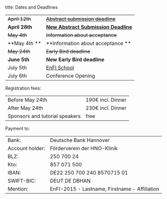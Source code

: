 title: Dates and Deadlines


|            |                                  |
|------------|----------------------------------|
|<s> April 12th </s> |<s>[Abstract submission deadline](abstracts.html)</s>      |
|**April 28th**|[ **New Abstract Submission Deadline**](abstracts.html)|
|<s>May 4th</s>   |<s>Information about acceptance</s>      |
|**May 4th **|**Information about acceptance **     |
|<s>May 24th </s>   |<s>Early Bird deadline</s>        |
|**June 5th**   | **New Early Bird deadline**      |
|July 5th    |[EnFI School](sunday.html)               |
|July 6th    |Conference Opening                |


Registration fees:

|            |                                  |
|------------|----------------------------------|
|Before May 24th |190€ incl. Dinner      |
|After May 24th   |230€ incl. Dinner      |
|Sponsors and tutorial speakers   |free                  |


Payment to:

|||
|---|---|
| Bank:| Deutsche Bank Hannover|
|Account holder:| Förderverein der HNO-Klinik|
| BLZ:| 250 700 24|
| Kto:| 857 071 500|
| IBAN:| DE22 250 700 240 8570715 01|
| SWIFT-BIC:| DEUT DE DBHAN|
|Mention:| EnFI-2015 - Lastname, Firstname - Affiliation|





